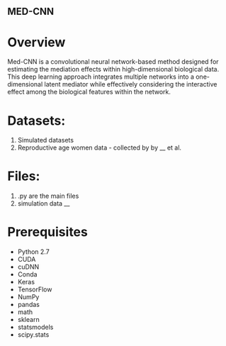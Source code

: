 ## MED-CNN
# Overview
 Med-CNN is a convolutional neural network-based method designed for estimating the mediation effects
within high-dimensional biological data. This deep learning approach integrates multiple networks into a
one-dimensional latent mediator while effectively considering the interactive effect among the biological features
within the network. 

# Datasets: 
1) Simulated datasets
2) Reproductive age women data - collected by  by __ et al.

# Files: 
1) .py are the main files
2) simulation data __

# Prerequisites
- Python 2.7
- CUDA
- cuDNN
- Conda
- Keras
- TensorFlow
- NumPy
- pandas
- math
- sklearn
- statsmodels
- scipy.stats
